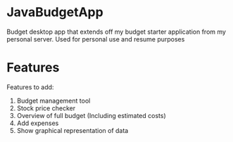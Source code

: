 # JavaBudgetApp
Budget desktop app that extends off my budget starter application from my personal server. Used for personal use and resume purposes
# Features
Features to add:
1. Budget management tool
2. Stock price checker
3. Overview of full budget (Including estimated costs)
4. Add expenses
5. Show graphical representation of data
